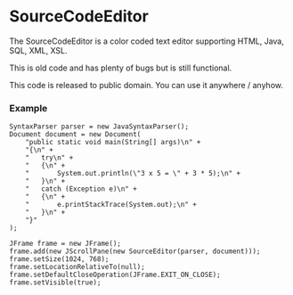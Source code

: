 # SourceCodeEditor

The SourceCodeEditor is a color coded text editor supporting HTML, Java, SQL, XML, XSL.

This is old code and has plenty of bugs but is still functional.

This code is released to public domain. You can use it anywhere / anyhow.

### Example
```
SyntaxParser parser = new JavaSyntaxParser();
Document document = new Document(
	"public static void main(String[] args)\n" +
	"{\n" +
	"	try\n" +
	"	{\n" +
	"		System.out.println(\"3 x 5 = \" + 3 * 5);\n" +
	"	}\n" +
	"	catch (Exception e)\n" +
	"	{\n" +
	"		e.printStackTrace(System.out);\n" +
	"	}\n" +
	"}"
);

JFrame frame = new JFrame();
frame.add(new JScrollPane(new SourceEditor(parser, document)));
frame.setSize(1024, 768);
frame.setLocationRelativeTo(null);
frame.setDefaultCloseOperation(JFrame.EXIT_ON_CLOSE);
frame.setVisible(true);
```
